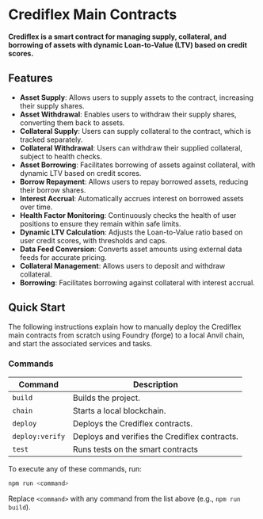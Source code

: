 # Crediflex Main Contracts

**Crediflex is a smart contract for managing supply, collateral, and borrowing of assets with dynamic Loan-to-Value (LTV) based on credit scores.**

## Features

- **Asset Supply**: Allows users to supply assets to the contract, increasing their supply shares.
- **Asset Withdrawal**: Enables users to withdraw their supply shares, converting them back to assets.
- **Collateral Supply**: Users can supply collateral to the contract, which is tracked separately.
- **Collateral Withdrawal**: Users can withdraw their supplied collateral, subject to health checks.
- **Asset Borrowing**: Facilitates borrowing of assets against collateral, with dynamic LTV based on credit scores.
- **Borrow Repayment**: Allows users to repay borrowed assets, reducing their borrow shares.
- **Interest Accrual**: Automatically accrues interest on borrowed assets over time.
- **Health Factor Monitoring**: Continuously checks the health of user positions to ensure they remain within safe limits.
- **Dynamic LTV Calculation**: Adjusts the Loan-to-Value ratio based on user credit scores, with thresholds and caps.
- **Data Feed Conversion**: Converts asset amounts using external data feeds for accurate pricing.
- **Collateral Management**: Allows users to deposit and withdraw collateral.
- **Borrowing**: Facilitates borrowing against collateral with interest accrual.

## Quick Start

The following instructions explain how to manually deploy the Crediflex main contracts from scratch using Foundry (forge) to a local Anvil chain, and start the associated services and tasks.

### Commands

| Command         | Description                                   |
| --------------- | --------------------------------------------- |
| `build`         | Builds the project.                           |
| `chain`         | Starts a local blockchain.                    |
| `deploy`        | Deploys the Crediflex contracts.              |
| `deploy:verify` | Deploys and verifies the Crediflex contracts. |
| `test`          | Runs tests on the smart contracts             |

To execute any of these commands, run:

```bash
npm run <command>
```

Replace `<command>` with any command from the list above (e.g., `npm run build`).

